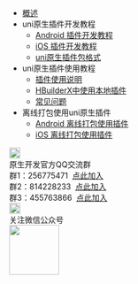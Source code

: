* [概述](/NativePlugin/README.md)
* uni原生插件开发教程
  * [Android 插件开发教程](/NativePlugin/course/android.md) 
  * [iOS 插件开发教程](/NativePlugin/course/ios.md) 
  * [uni原生插件包格式](/NativePlugin/course/package.md) 
* uni原生插件使用教程
  * [插件使用说明](/NativePlugin/use/use.md)
  * [HBuilderX中使用本地插件](/NativePlugin/use/use_local_plugin.md)
  * [常见问题](/NativePlugin/use/faq.md)
* 离线打包使用uni原生插件
  * [Android 离线打包使用插件](/NativePlugin/offline_package/android.md) 
  * [iOS 离线打包使用插件](/NativePlugin/offline_package/ios.md) 
<div class="contact-box">
  <div class="contact-item">
    <img src="//img-cdn-qiniu.dcloud.net.cn/uniapp/doc/qq@2x.png" width="20" height="20"/>
    <div class="contact-smg">
      <div>原生开发官方QQ交流群</div>
    <div>群1：256775471 &nbsp;<a target="_blank" href="//shang.qq.com/wpa/qunwpa?idkey=e9a0a98c947bf555cf61cae9c63263561b7424924e0dbb9acb6e8c7c02a8054e">点此加入</a></div>
    <div>群2：814228233 &nbsp;<a target="_blank" href="//shang.qq.com/wpa/qunwpa?idkey=84e520e837b7343e9c3eaf2dc1f298efd88d8275a523a63be391ac11eefa6a77">点此加入</a></div>
    <div>群3：455763866 &nbsp;<a target="_blank" href="//shang.qq.com/wpa/qunwpa?idkey=415e1f1f37db61d842027054917b5b4110b26908463e0689334ec9afacabf01c">点此加入</a></div>
    </div>
  </div>
  <div class="contact-item">
    <img src="//img-cdn-qiniu.dcloud.net.cn/uniapp/doc/weixin@2x.png" width="20" height="20"/>
    <div class="contact-smg">
      <div>关注微信公众号</div>
      <img src="https://img-cdn-qiniu.dcloud.net.cn/uniapp/doc/weixin.jpg" width="90" height="90"/>
    </div>
  </div>
</div>